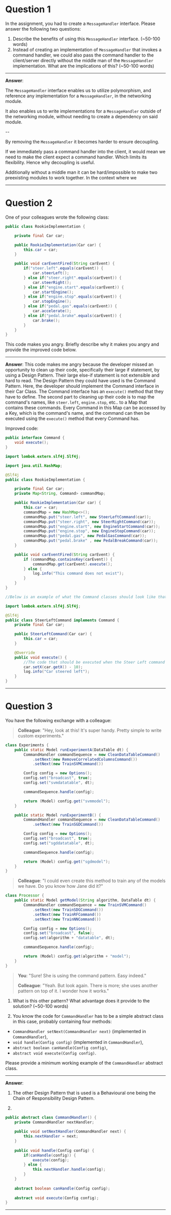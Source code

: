 # Question 1

In the assignment, you had to create a `MessageHandler` interface. Please answer the following two questions:

1. Describe the benefits of using this `MessageHandler` interface. (~50-100 words)
2. Instead of creating an implementation of `MessageHandler` that invokes a command handler, we could also pass the command handler to the client/server directly without the middle man of the `MessageHandler` implementation. What are the implications of this? (~50-100 words)

___

**Answer**:

The `MessageHandler` interface enables us to utilize polymorphism, and reference any implementation for a `MessageHandler`, in the networking module. 

It also enables us to write implementations for a `MessageHandler` outside of the networking module, without needing to create a dependency on said module.

--

By removing the `MessageHandler` it becomes harder to ensure decoupling. 

If we immediately pass a command handler into the client, it would mean we need to make the client expect a command handler. Which limits its flexibility. Hence why decoupling is useful.

Additionally without a middle man it can be hard/impossible to make two preexisting modules to work together. In the context where we 

___

# Question 2

One of your colleagues wrote the following class:

```java
public class RookieImplementation {

    private final Car car;

    public RookieImplementation(Car car) {
        this.car = car;
    }

    public void carEventFired(String carEvent) {
        if("steer.left".equals(carEvent)) {
            car.steerLeft();
        } else if("steer.right".equals(carEvent)) {
            car.steerRight();
        } else if("engine.start".equals(carEvent)) {
            car.startEngine();
        } else if("engine.stop".equals(carEvent)) {
            car.stopEngine();
        } else if("pedal.gas".equals(carEvent)) {
            car.accelerate();
        } else if("pedal.brake".equals(carEvent)) {
            car.brake();
        }
    }
}
```

This code makes you angry. Briefly describe why it makes you angry and provide the improved code below.

___

**Answer**:
This code makes me angry because the developer missed an opportunity to clean up their code, specifically their large if statement, by using a Design Pattern. Their large else-if statement is not extensible and hard to read. The Design Pattern they could have used is the Command Pattern. 
Here, the developer should implement the Command interface in their Car Class. The Command interface has an `execute()` method that they have to define. The second part to cleaning up their code is to map the command's names, like `steer.left`, `engine.stop`, etc.. to a Map that contains these commands. Every Command in this Map can be accessed by a Key, which is the command's name, and 
the command can then be executed using the `execute()` method that every Command has. 

Improved code:

```java
public interface Command {
    void execute();
}
```

```java
import lombok.extern.slf4j.Slf4j;

import java.util.HashMap;

@Slf4j
public class RookieImplementation {

    private final Car car;
    private Map<String, Command> commandMap;

    public RookieImplementation(Car car) {
        this.car = car;
        commandMap = new HashMap<>();
        commandMap.put("steer.left", new SteerLeftCommand(car));
        commandMap.put("steer.right", new SteerRightCommand(car));
        commandMap.put("engine.start", new EngineStartCommand(car));
        commandMap.put("engine.stop", new EngineStopCommand(car));
        commandMap.put("pedal.gas", new PedalGasCommand(car));
        commandMap.put("pedal.brake" , new PedalBreakCommand(car));        
    }

    public void carEventFired(String carEvent) {
        if (commandMap.containsKey(carEvent)) {
            commandMap.get(carEvent).execute();
        } else {
            log.info("This command does not exist");
        }
    }
}

//Below is an example of what the Command classes should look like that implement the Command interface.
```

```java
import lombok.extern.slf4j.Slf4j;

@Slf4j
public class SteerLeftCommand implements Command {
    private final Car car;

    public SteerLeftCommand(Car car) {
        this.car = car;
    }

    @Override
    public void execute() {
        //The code that should be executed when the Steer Left command is called
        car.setX(car.getX() - 10);
        log.info("Car steered left");
    }
}
```
___

# Question 3

You have the following exchange with a colleague:

> **Colleague**: "Hey, look at this! It's super handy. Pretty simple to write custom experiments."

```java
class Experiments {
    public static Model runExperimentA(DataTable dt) {
        CommandHandler commandSequence = new CleanDataTableCommand()
            .setNext(new RemoveCorrelatedColumnsCommand())
            .setNext(new TrainSVMCommand())

        Config config = new Options();
        config.set("broadcast", true);
        config.set("svmdatatable", dt);

        commandSequence.handle(config);

        return (Model) config.get("svmmodel");
    }

    public static Model runExperimentB() {
        CommandHandler commandSequence = new CleanDataTableCommand()
            .setNext(new TrainSGDCommand())

        Config config = new Options();
        config.set("broadcast", true);
        config.set("sgddatatable", dt);

        commandSequence.handle(config);

        return (Model) config.get("sgdmodel");
    }
}
```

> **Colleague**: "I could even create this method to train any of the models we have. Do you know how Jane did it?"

```java
class Processor {
    public static Model getModel(String algorithm, DataTable dt) {
        CommandHandler commandSequence = new TrainSVMCommand()
            .setNext(new TrainSDGCommand())
            .setNext(new TrainRFCommand())
            .setNext(new TrainNNCommand())

        Config config = new Options();
        config.set("broadcast", false);
        config.set(algorithm + "datatable", dt);

        commandSequence.handle(config);

        return (Model) config.get(algorithm + "model");
    }
}
```

> **You**: "Sure! She is using the command pattern. Easy indeed."
>
> **Colleague**: "Yeah. But look again. There is more; she uses another pattern on top of it. I wonder how it works."

1. What is this other pattern? What advantage does it provide to the solution? (~50-100 words)


2. You know the code for `CommandHandler` has to be a simple abstract class in this case, probably containing four methods:
- `CommandHandler setNext(CommandHandler next)` (implemented in `CommandHandler`),
- `void handle(Config config)` (implemented in `CommandHandler`),
- `abstract boolean canHandle(Config config)`,
- `abstract void execute(Config config)`.

Please provide a minimum working example of the `CommandHandler` abstract class.

___

**Answer**:

1. The other Design Pattern that is used is a Behavioural one being the Chain of Responsibility Design Pattern.


2.
```java
public abstract class CommandHandler() {
    private CommandHandler nextHandler;
    
    public void setNextHandler(CommandHandler next) {
        this.nextHandler = next;
    }
    
    public void handle(Config config) {
        if(canHandle(config)) {
            execute(config);
        } else {
            this.nextHandler.handle(config);
        }
    }
    
    abstract boolean canHandle(Config config);
    
    abstract void execute(Config config);
}
```
___
